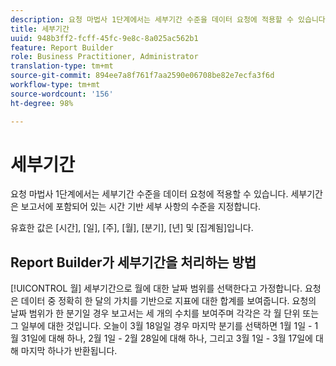 ```yaml
---
description: 요청 마법사 1단계에서는 세부기간 수준을 데이터 요청에 적용할 수 있습니다. 세부기간은 보고서에 포함되어 있는 시간 기반 세부 사항의 수준을 지정합니다.
title: 세부기간
uuid: 948b3ff2-fcff-45fc-9e8c-8a025ac562b1
feature: Report Builder
role: Business Practitioner, Administrator
translation-type: tm+mt
source-git-commit: 894ee7a8f761f7aa2590e06708be82e7ecfa3f6d
workflow-type: tm+mt
source-wordcount: '156'
ht-degree: 98%

---
```



# 세부기간

요청 마법사 1단계에서는 세부기간 수준을 데이터 요청에 적용할 수 있습니다. 세부기간은 보고서에 포함되어 있는 시간 기반 세부 사항의 수준을 지정합니다.

유효한 값은 [시간], [일], [주], [월], [분기], [년] 및 [집계됨]입니다.

## Report Builder가 세부기간을 처리하는 방법

[!UICONTROL 월] 세부기간으로 월에 대한 날짜 범위를 선택한다고 가정합니다. 요청은 데이터 중 정확히 한 달의 가치를 기반으로 지표에 대한 합계를 보여줍니다. 요청의 날짜 범위가 한 분기일 경우 보고서는 세 개의 수치를 보여주며 각각은 각 월 단위 또는 그 일부에 대한 것입니다. 오늘이 3월 18일일 경우 마지막 분기를 선택하면 1월 1일 - 1월 31일에 대해 하나, 2월 1일 - 2월 28일에 대해 하나, 그리고 3월 1일 - 3월 17일에 대해 마지막 하나가 반환됩니다.
